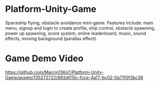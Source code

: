 # Platform-Unity-Game
Spaceship flying, obstacle avoidance mini-game. Features include: main menu, signup and login to create profile, ship control, obstacle spawning, power up spawning, score system, online leaderboard, music, sound effects, moving background (parallax effect). 

# Game Demo Video
https://github.com/Marcin13KoT/Platform-Unity-Game/assets/135272722/892d015c-fcce-4a17-bc02-0a7110f3bc36
